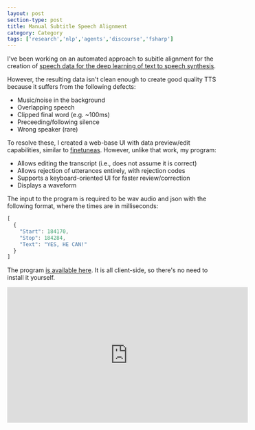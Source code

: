 ```yaml
---
layout: post
section-type: post
title: Manual Subtitle Speech Alignment
category: Category
tags: ['research','nlp','agents','discourse','fsharp']
---
```

I've been working on an automated approach to subitle alignment for the creation of [speech data for the deep learning of text to speech synthesis](https://github.com/aolney/SouthParkTTSData).

However, the resulting data isn't clean enough to create good quality TTS because it suffers from the following defects:

- Music/noise in the background
- Overlapping speech
- Clipped final word (e.g. ~100ms)
- Preceeding/following silence 
- Wrong speaker (rare)

To resolve these, I created a web-base UI with data preview/edit capabilities, similar to [finetuneas](https://github.com/ozdefir/finetuneas).
However, unlike that work, my program:

- Allows editing the transcript (i.e., does not assume it is correct)
- Allows rejection of utterances entirely, with rejection codes
- Supports a keyboard-oriented UI for faster review/correction
- Displays a waveform

The input to the program is required to be wav audio and json with the following format, where the times are in milliseconds:
``` javascript
[
  {
    "Start": 184170,
    "Stop": 184284,
    "Text": "YES, HE CAN!"
  }
]
```
The program [is available here](https://olney.ai/manual-subtitle-speech-alignment). It is all client-side, so there's no need to install it yourself.

<iframe width="560" height="315" src="https://www.youtube.com/embed/mB0pBMFo6Sk" frameborder="0" allow="accelerometer; autoplay; encrypted-media; gyroscope; picture-in-picture" allowfullscreen></iframe>
